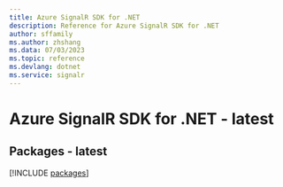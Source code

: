 ```yaml
---
title: Azure SignalR SDK for .NET
description: Reference for Azure SignalR SDK for .NET
author: sffamily
ms.author: zhshang
ms.data: 07/03/2023
ms.topic: reference
ms.devlang: dotnet
ms.service: signalr
---
```

# Azure SignalR SDK for .NET - latest
## Packages - latest
[!INCLUDE [packages](signalr-index.md)]